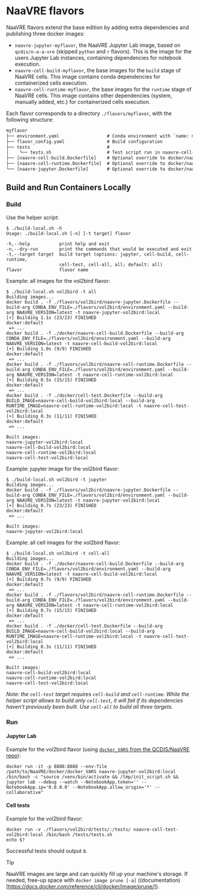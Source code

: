 # NaaVRE flavors

NaaVRE flavors extend the base edition by adding extra dependencies and
publishing three docker images:

- `naavre-jupyter-myflavor`, the NaaVRE Jupyter Lab image, based on `qcdis/n-a-a-vre` (skipped `python` and `r` flavors). This is the image for the users Jupyter Lab instances, containing dependencies for notebook execution.
- `naavre-cell-build-myflavor`, the base images for the `build` stage of NaaVRE cells. This image contains conda dependencies for containerized cells execution.
- `naavre-cell-runtime-myflavor`, the base images for the `runtime` stage of NaaVRE cells. This image contains other dependencies (system, manually added, etc.) for containerized cells execution.

Each flavor corresponds to a directory `./flavors/myflavor`, with the following
structure:

```txt
myflavor
├── environment.yaml                  # Conda environment with `name: myflavor`
├── flavor_config.yaml                # Build configuration
├── tests                             #
│    └── tests.sh                     # Test script run in naavre-cell-myflavor
├── [naavre-cell-build.Dockerfile]    # Optional override to docker/naavre-cell-build.Dockerfile
├── [naavre-cell-runtime.Dockerfile]  # Optional override to docker/naavre-cell-runtime.Dockerfile
└── [naavre-jupyter.Dockerfile]       # Optional override to docker/naavre-jupyter.Dockerfile
```


## Build and Run Containers Locally

### Build

Use the helper script:

```console
$ ./build-local.sh -h
Usage: ./build-local.sh [-n] [-t target] flavor

-h,--help           print help and exit
-n,--dry-run        print the commands that would be executed and exit
-t,--target target  build target (options: jupyter, cell-build, cell-runtime,
                    cell-test, cell-all, all; default: all)
flavor              flavor name
```

Example: all images for the vol2bird flavor:

```console
$ ./build-local.sh vol2bird -t all
Building images...
docker build . -f ./flavors/vol2bird/naavre-jupyter.Dockerfile --build-arg CONDA_ENV_FILE=./flavors/vol2bird/environment.yaml --build-arg NAAVRE_VERSION=latest -t naavre-jupyter-vol2bird:local
[+] Building 1.1s (23/23) FINISHED                                                                      docker:default
 => ...
docker build . -f ./docker/naavre-cell-build.Dockerfile --build-arg CONDA_ENV_FILE=./flavors/vol2bird/environment.yaml --build-arg NAAVRE_VERSION=latest -t naavre-cell-build-vol2bird:local
[+] Building 1.0s (9/9) FINISHED                                                                        docker:default
 => ...
docker build . -f ./flavors/vol2bird/naavre-cell-runtime.Dockerfile --build-arg CONDA_ENV_FILE=./flavors/vol2bird/environment.yaml --build-arg NAAVRE_VERSION=latest -t naavre-cell-runtime-vol2bird:local
[+] Building 0.5s (15/15) FINISHED                                                                      docker:default
 => ...
docker build . -f ./docker/cell-test.Dockerfile --build-arg BUILD_IMAGE=naavre-cell-build-vol2bird:local --build-arg RUNTIME_IMAGE=naavre-cell-runtime-vol2bird:local -t naavre-cell-test-vol2bird:local
[+] Building 0.3s (11/11) FINISHED                                                                      docker:default
 => ...

Built images:
naavre-jupyter-vol2bird:local
naavre-cell-build-vol2bird:local
naavre-cell-runtime-vol2bird:local
naavre-cell-test-vol2bird:local
```

Example: jupyter image for the vol2bird flavor:

```console
$ ./build-local.sh vol2bird -t jupyter
Building images...
docker build . -f ./flavors/vol2bird/naavre-jupyter.Dockerfile --build-arg CONDA_ENV_FILE=./flavors/vol2bird/environment.yaml --build-arg NAAVRE_VERSION=latest -t naavre-jupyter-vol2bird:local
[+] Building 0.7s (23/23) FINISHED                                                                      docker:default
 => ...

Built images:
naavre-jupyter-vol2bird:local
```

Example: all cell images for the vol2bird flavor:

```console
$ ./build-local.sh vol2bird -t cell-all
Building images...
docker build . -f ./docker/naavre-cell-build.Dockerfile --build-arg CONDA_ENV_FILE=./flavors/vol2bird/environment.yaml --build-arg NAAVRE_VERSION=latest -t naavre-cell-build-vol2bird:local
[+] Building 0.7s (9/9) FINISHED                                                                        docker:default
 => ...
docker build . -f ./flavors/vol2bird/naavre-cell-runtime.Dockerfile --build-arg CONDA_ENV_FILE=./flavors/vol2bird/environment.yaml --build-arg NAAVRE_VERSION=latest -t naavre-cell-runtime-vol2bird:local
[+] Building 0.7s (15/15) FINISHED                                                                      docker:default
 => ...
docker build . -f ./docker/cell-test.Dockerfile --build-arg BUILD_IMAGE=naavre-cell-build-vol2bird:local --build-arg RUNTIME_IMAGE=naavre-cell-runtime-vol2bird:local -t naavre-cell-test-vol2bird:local
[+] Building 0.3s (11/11) FINISHED                                                                      docker:default
 => ...

Built images:
naavre-cell-build-vol2bird:local
naavre-cell-runtime-vol2bird:local
naavre-cell-test-vol2bird:local
```

_Note: the `cell-test` target requires `cell-build` and `cell-runtime`. While the helper script allows to build only `cell-test`, it will fail if its dependencies haven’t previously been built. Use `cell-all` to build all three targets._

### Run

#### Jupyter Lab

Example for the vol2bird flavor (using [`docker_VARS` from the QCDIS/NaaVRE repo](https://github.com/QCDIS/NaaVRE/blob/main/docker/docker_VARS)):

```shell
docker run -it -p 8888:8888 --env-file /path/to/NaaVRE/docker/docker_VARS naavre-jupyter-vol2bird:local /bin/bash -c "source /venv/bin/activate && /tmp/init_script.sh && jupyter lab --debug --watch --NotebookApp.token='' --NotebookApp.ip='0.0.0.0' --NotebookApp.allow_origin='*' --collaborative"
```

#### Cell tests

Example for the vol2bird flavor:

```shell
docker run -v ./flavors/vol2bird/tests/:/tests/ naavre-cell-test-vol2bird:local /bin/bash /tests/tests.sh
echo $?
```

Successful tests should output `0`.

> [!TIP]
> NaaVRE images are large and can quickly fill up your machine's storage.
> If needed, free-up space with `docker image prune [-a]` ((documentation)[https://docs.docker.com/reference/cli/docker/image/prune/]).
